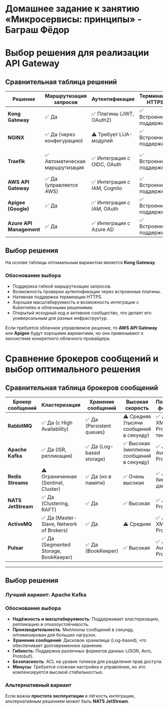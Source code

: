 # Домашнее задание к занятию «Микросервисы: принципы» - Баграш Фёдор

# Выбор решения для реализации API Gateway  

## Сравнительная таблица решений  

| Решение                 | Маршрутизация запросов | Аутентификация            | Терминация HTTPS | Дополнительные возможности |
|-------------------------|----------------------|--------------------------|------------------|---------------------------|
| **Kong Gateway**       | ✅ Да                 | ✅ Плагины (JWT, OAuth2)  | ✅ Встроенная поддержка | Расширяемость через плагины, масштабируемость |
| **NGINX**              | ✅ Да (через конфигурацию) | ⚠️ Требует LUA-модулей | ✅ Встроенная поддержка | Высокая производительность, гибкость |
| **Traefik**            | ✅ Автоматическая маршрутизация | ✅ Интеграция с OIDC, OAuth | ✅ Встроенная поддержка | Автоматическая конфигурация, интеграция с Kubernetes |
| **AWS API Gateway**    | ✅ Да (управляется AWS) | ✅ Интеграция с IAM, Cognito | ✅ Встроенная поддержка | Глубокая интеграция с AWS-сервисами |
| **Apigee (Google)**    | ✅ Да                 | ✅ Интеграция с IAM, OAuth | ✅ Встроенная поддержка | Мониторинг, аналитика, интеграция с GCP |
| **Azure API Management** | ✅ Да                 | ✅ Интеграция с Azure AD | ✅ Встроенная поддержка | Глубокая интеграция с Azure-сервисами |

## Выбор решения  

На основе таблицы оптимальным вариантом является **Kong Gateway**.  

### Обоснование выбора  

- Поддержка гибкой маршрутизации запросов.  
- Возможность проверки аутентификации через встроенные плагины.  
- Нативная поддержка терминации HTTPS.  
- Хорошая масштабируемость и возможность интеграции с Kubernetes и облачными решениями.  
- Открытый исходный код и активное сообщество, что делает его универсальным для разных инфраструктур.  

Если требуется облачное управляемое решение, то **AWS API Gateway** или **Apigee** будут хорошими вариантами, но они привязывают к экосистеме конкретного облачного провайдера.


# Сравнение брокеров сообщений и выбор оптимального решения  

## Сравнительная таблица брокеров сообщений  

| Брокер сообщений  | Кластеризация | Хранение сообщений | Высокая скорость | Поддержка форматов | Разделение прав | Простота эксплуатации |
|-------------------|--------------|--------------------|------------------|--------------------|----------------|----------------------|
| **RabbitMQ**      | ✅ Да (с High Availability) | ✅ Да (Persistent queues) | ⚠️ Средняя (тысячи сообщений в секунду) | ✅ JSON, XML, Protobuf, текст | ✅ Гибкие политики доступа | ⚠️ Средняя, требуется настройка |
| **Apache Kafka**  | ✅ Да (ISR, репликация) | ✅ Да (Log-based storage) | ✅ Высокая (миллионы сообщений в секунду) | ✅ JSON, Avro, Protobuf | ✅ ACL на уровне топиков | ⚠️ Сложная в управлении |
| **Redis Streams** | ⚠️ Ограниченная (Sentinel, Cluster) | ✅ Да (но в памяти) | ✅ Очень высокая | ✅ JSON, бинарные данные | ✅ ACL на уровне ключей | ✅ Простая |
| **NATS JetStream** | ✅ Да (Clustering, RAFT) | ✅ Да | ✅ Высокая | ✅ JSON, Protobuf | ✅ ACL и токены | ✅ Простая |
| **ActiveMQ**      | ✅ Да (Master-Slave, Network of Brokers) | ✅ Да | ⚠️ Средняя | ✅ JSON, XML, Protobuf | ✅ Ролевые ACL | ⚠️ Сложная |
| **Pulsar**        | ✅ Да (Segmented Storage, BookKeeper) | ✅ Да (BookKeeper) | ✅ Высокая | ✅ JSON, Avro, Protobuf | ✅ Гибкая RBAC | ⚠️ Средняя |

---

## Выбор решения  

### **Лучший вариант: Apache Kafka**  

### **Обоснование выбора**  

- **Надёжность и масштабируемость**: Поддерживает кластеризацию, репликацию и отказоустойчивость.  
- **Производительность**: Миллионы сообщений в секунду, оптимизирован для больших нагрузок.  
- **Хранение сообщений**: Дисковое хранилище (Log-based), что обеспечивает долговременное хранение.  
- **Гибкость**: Поддержка различных форматов данных (JSON, Avro, Protobuf).  
- **Безопасность**: ACL на уровне топиков для разделения прав доступа.  
- **Минусы**: Требуется сложная настройка и управление, но это компенсируется высокой стабильностью.  

### **Альтернативный вариант**  
Если важна **простота эксплуатации** и лёгкость интеграции, альтернативным решением может быть **NATS JetStream**.  
